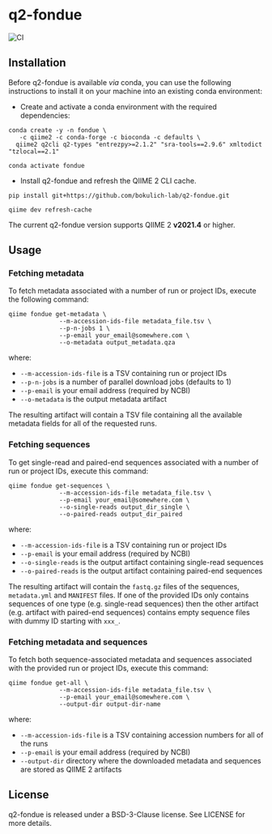 # q2-fondue 
![CI](https://github.com/bokulich-lab/q2-fondue/actions/workflows/ci.yml/badge.svg)

## Installation

Before q2-fondue is available *via* conda, you can use the following instructions to install it on your machine into an existing conda environment:

* Create and activate a conda environment with the required dependencies:
```shell
conda create -y -n fondue \
   -c qiime2 -c conda-forge -c bioconda -c defaults \
  qiime2 q2cli q2-types "entrezpy>=2.1.2" "sra-tools==2.9.6" xmltodict "tzlocal==2.1"

conda activate fondue
```
* Install q2-fondue and refresh the QIIME 2 CLI cache. 
```shell
pip install git+https://github.com/bokulich-lab/q2-fondue.git

qiime dev refresh-cache
```

The current q2-fondue version supports QIIME 2 **v2021.4** or higher.


## Usage
### Fetching metadata

To fetch metadata associated with a number of run or project IDs, execute the following command:

```shell
qiime fondue get-metadata \
              --m-accession-ids-file metadata_file.tsv \
              --p-n-jobs 1 \
              --p-email your_email@somewhere.com \
              --o-metadata output_metadata.qza
```

where:
- `--m-accession-ids-file` is a TSV containing run or project IDs
- `--p-n-jobs` is a number of parallel download jobs (defaults to 1)
- `--p-email` is your email address (required by NCBI)
- `--o-metadata` is the output metadata artifact

The resulting artifact will contain a TSV file containing all the available metadata fields
for all of the requested runs.

### Fetching sequences

To get single-read and paired-end sequences associated with a number of run or project IDs, execute this command:
```shell
qiime fondue get-sequences \
              --m-accession-ids-file metadata_file.tsv \
              --p-email your_email@somewhere.com \
              --o-single-reads output_dir_single \
              --o-paired-reads output_dir_paired
```

where:
- `--m-accession-ids-file` is a TSV containing run or project IDs
- `--p-email` is your email address (required by NCBI)
- `--o-single-reads` is the output artifact containing single-read sequences
- `--o-paired-reads` is the output artifact containing paired-end sequences

The resulting artifact will contain the `fastq.gz` files of the sequences, `metadata.yml` and `MANIFEST` files. If one of the provided IDs only contains sequences of one type (e.g. single-read sequences) then the other artifact (e.g. artifact with paired-end sequences) contains empty sequence files with dummy ID starting with `xxx_`.

### Fetching metadata and sequences

To fetch both sequence-associated metadata and sequences associated with the provided run or project IDs, execute this command:

```shell
qiime fondue get-all \
              --m-accession-ids-file metadata_file.tsv \ 
              --p-email your_email@somewhere.com \
              --output-dir output-dir-name
```
where:
- `--m-accession-ids-file` is a TSV containing accession numbers for all of the runs
- `--p-email` is your email address (required by NCBI)
- `--output-dir` directory where the downloaded metadata and sequences are stored as QIIME 2 artifacts

## License

q2-fondue is released under a BSD-3-Clause license. See LICENSE for more details.
